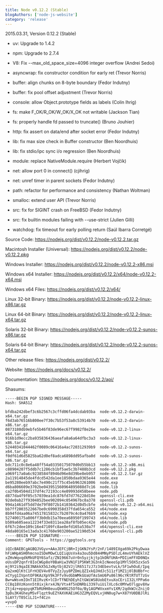 ```yaml
---
title: Node v0.12.2 (Stable)
blogAuthors: ['node-js-website']
category: 'release'
---
```


2015.03.31, Version 0.12.2 (Stable)

* uv: Upgrade to 1.4.2

* npm: Upgrade to 2.7.4

* V8: Fix --max_old_space_size=4096 integer overflow (Andrei Sedoi)

* asyncwrap: fix constructor condition for early ret (Trevor Norris)

* buffer: align chunks on 8-byte boundary (Fedor Indutny)

* buffer: fix pool offset adjustment (Trevor Norris)

* console: allow Object.prototype fields as labels (Colin Ihrig)

* fs: make F_OK/R_OK/W_OK/X_OK not writable (Jackson Tian)

* fs: properly handle fd passed to truncate() (Bruno Jouhier)

* http: fix assert on data/end after socket error (Fedor Indutny)

* lib: fix max size check in Buffer constructor (Ben Noordhuis)

* lib: fix stdio/ipc sync i/o regression (Ben Noordhuis)

* module: replace NativeModule.require (Herbert Vojčík)

* net: allow port 0 in connect() (cjihrig)

* net: unref timer in parent sockets (Fedor Indutny)

* path: refactor for performance and consistency (Nathan Woltman)

* smalloc: extend user API (Trevor Norris)

* src: fix for SIGINT crash on FreeBSD (Fedor Indutny)

* src: fix builtin modules failing with --use-strict (Julien Gilli)

* watchdog: fix timeout for early polling return (Saúl Ibarra Corretgé)

Source Code: https://nodejs.org/dist/v0.12.2/node-v0.12.2.tar.gz

Macintosh Installer (Universal): https://nodejs.org/dist/v0.12.2/node-v0.12.2.pkg

Windows Installer: https://nodejs.org/dist/v0.12.2/node-v0.12.2-x86.msi

Windows x64 Installer: https://nodejs.org/dist/v0.12.2/x64/node-v0.12.2-x64.msi

Windows x64 Files: https://nodejs.org/dist/v0.12.2/x64/

Linux 32-bit Binary: https://nodejs.org/dist/v0.12.2/node-v0.12.2-linux-x86.tar.gz

Linux 64-bit Binary: https://nodejs.org/dist/v0.12.2/node-v0.12.2-linux-x64.tar.gz

Solaris 32-bit Binary: https://nodejs.org/dist/v0.12.2/node-v0.12.2-sunos-x86.tar.gz

Solaris 64-bit Binary: https://nodejs.org/dist/v0.12.2/node-v0.12.2-sunos-x64.tar.gz

Other release files: https://nodejs.org/dist/v0.12.2/

Website: https://nodejs.org/docs/v0.12.2/

Documentation: https://nodejs.org/docs/v0.12.2/api/

Shasums:

```
-----BEGIN PGP SIGNED MESSAGE-----
Hash: SHA512

bfdba242dbef3c6b2567c3cffd06fa4dcdab93ba  node-v0.12.2-darwin-x64.tar.gz
f6d3ab76516b800ee7f30c7b53f53a8c53914b70  node-v0.12.2-darwin-x86.tar.gz
0873180db9ebfe5b46f83de96ec67f9982f8e26e  node-v0.12.2-linux-x64.tar.gz
916b1d9ecc2ba935836436aeafa8a6a64dfbc3a3  node-v0.12.2-linux-x86.tar.gz
52440341044462f0089c06416a4ac720312939b9  node-v0.12.2-sunos-x64.tar.gz
f0df61d6d5825ba62d0ef8adca6898dd95afba0d  node-v0.12.2-sunos-x86.tar.gz
bdc711c0c8e6a48ff54a03350175070d0d55bb13  node-v0.12.2-x86.msi
c88904207f5ddb7c1286cb1bf5ae5c3b7488b3cd  node-v0.12.2.pkg
a969f17a0a6c9238584f8946d96e8d39be8eb957  node-v0.12.2.tar.gz
2a11914845de4fdcd542da1ee1850bdaa9365e44  node.exe
be95280eeb97abc7e490c21f75c45eb963261006  node.exp
d6ba806609e3702be043951560964895088d7c16  node.lib
ca2f0b4504d137df4c72193cc4e09993d458beee  node.pdb
d877da4f9f05c57039ea1dc876fd7d776228d10e  openssl-cli.exe
92de0ab27f9304852bee902094c054967bc8a378  openssl-cli.pdb
994a1461df5dd7de79f8072b14103642d0d5cbfe  x64/node-v0.12.2-x64.msi
bb7ff2003522667be0c6990358d37fda654ca552  x64/node.exe
8b94fd4aa06a74517815832c7b2079c4c0a476b9  x64/node.exp
527400175a806ff3b0db15a70eea68950f199743  x64/node.lib
b509a605aea12234f33e8311ea28af8fb05ec42e  x64/node.pdb
6f67c2dee109c16e47109fc8ae8efd165a530a7f  x64/openssl-cli.exe
48da80165e13ada3c41760e903200ae52190d534  x64/openssl-cli.pdb
-----BEGIN PGP SIGNATURE-----
Comment: GPGTools - https://gpgtools.org

iQIcBAEBCgAGBQJVGyv+AAoJEFCjBR+IjGKNJYsP/2nF/1489IXga69k2PkyDwaa
hFiWHpASH0hmcnoISDeMOwCLQIiqUsVx4a3ou5Dd844MNyPSDlzL4mvUYhAEklVZ
xZHvWqvqdkMkUFQY6Safz/ZN19667uVr0n5yzjkjtp1kONfUHA+PDIimFFXD0NQx
oUssDP2qnfr8IoCWGp8oY0BaHiw3VN1F1P5KWt3G3nkIcNeeoSp1MYl5OX5zxSo5
mj9Y2i9qaIE3NAkkX5GJxNytbj82VJjlR6517zJ7z34EbevtvLk/5F1whOuE/Ipq
Qa2xmQlKtC1FrH3EV4v0TVyZzJyy8PZDmLQZIxkQJHdJc511zf1MZ1j0lBUBbf+c
xCYyg1IVpntOF9KAzXpV9k3Ffv9vdGbWMkGUaUfAsSmU6Pu86l96cYKtRTUT7zGv
Bw+wWsvmIOnT1EIRvzK+lCDrTfNEhDEyhItGWiWS8UobEtvuXoCEriI32LYPPa6o
CC8q18VzKonn5t0ixjkrx4JN/Vtx4f5nDNRbi3397uiUilVLc6c0MYwO7lgpv8Xw
Ztj4z+epqoyqKTbRUHH8euuQkW0G25Of0a/By1AGPWVxxmYv1XM/2qdkWJcZnijO
3pDu3K4GheyMSvFlqzt9uEZYAXVKAEiHG3Z2MyEQVLvjHN0ug7w+X87YU0DBJlRi
5iAY7/T05CiLJ1+f4Czn
=yvpO
-----END PGP SIGNATURE-----
```
